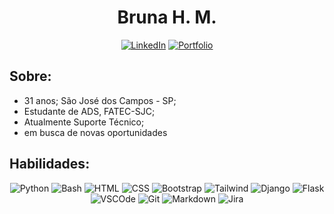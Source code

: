 <center><h1>Bruna H. M.</h1></center>

<center>

[![LinkedIn](https://img.shields.io/badge/linkedin-%230077B5.svg?style=for-the-badge&logo=linkedin&logoColor=white)](https://linkedin.com/in/bruna-hayashi-matsunaga-1b4a71324)
[![Portfolio](https://img.shields.io/badge/Website-c0392b?style=for-the-badge&logo=data:image/png;base64,iVBORw0KGgoAAAANSUhEUgAAACAAAAAgCAYAAABzenr0AAAACXBIWXMAAAsTAAALEwEAmpwYAAAAW0lEQVR4nO3TSQ4AEBBEUfe/9HcAC1NLKfonEguLZyoly9o4PHwA0S0B6Mxndu0JiMzvEaIGROcLYOA4Z9b4Anav6W0A6itADRjJH4D6G6ICROUH4NC4H5D9VQULrlS6RiT5gwAAAABJRU5ErkJggg==)](https://brunahm.vercel.app)

</center>


## Sobre: 

<ul>
  <li>31 anos; São José dos Campos - SP;
  <li>Estudante de ADS, FATEC-SJC;
  <li>Atualmente Suporte Técnico;
  <li>em busca de novas oportunidades
</ul>

## Habilidades:
<center>

![Python](https://img.shields.io/badge/Python-c9c9c9?style=for-the-badge&logo=python)
![Bash](https://img.shields.io/badge/Bash-c9c9c9?style=for-the-badge&logo=gnubash)
![HTML](https://img.shields.io/badge/HTML-c9c9c9?style=for-the-badge&logo=html5)
![CSS](https://img.shields.io/badge/CSS-c9c9c9?style=for-the-badge&logo=css3)
![Bootstrap](https://img.shields.io/badge/Bootstrap-c9c9c9?style=for-the-badge&logo=bootstrap)
![Tailwind](https://img.shields.io/badge/TailwindCSS-c9c9c9?style=for-the-badge&logo=tailwindcss)
![Django](https://img.shields.io/badge/Django-c9c9c9?style=for-the-badge&logo=django)
![Flask](https://img.shields.io/badge/Flask-c9c9c9?style=for-the-badge&logo=flask)
![VSCOde](https://img.shields.io/badge/VIsualStudioCode-c9c9c9?style=for-the-badge&logo=)
![Git](https://img.shields.io/badge/Git-c9c9c9?style=for-the-badge&logo=git)
![Markdown](https://img.shields.io/badge/Markdown-c9c9c9?style=for-the-badge&logo=markdown)
![Jira](https://img.shields.io/badge/Jira-c9c9c9?style=for-the-badge&logo=jira)

</center>
